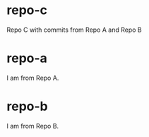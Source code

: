 # repo-c
Repo C with commits from Repo A and Repo B

# repo-a
I am from Repo A.

# repo-b
I am from Repo B.
